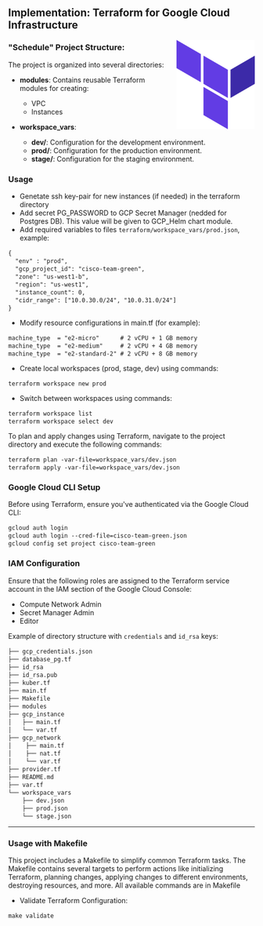 ## Implementation: Terraform for Google Cloud Infrastructure

<img src="../screenshots/tf-logo.png" alt="Terraform Logo" width="160" style="float: right; margin-left: 20px;"/>

### "Schedule" Project Structure:

The project is organized into several directories:

- **modules**: Contains reusable Terraform modules for creating:
  - VPC
  - Instances

- **workspace_vars**:
  - **dev/**: Configuration for the development environment.
  - **prod/**: Configuration for the production environment.
  - **stage/**: Configuration for the staging environment.

### Usage
- Genetate ssh key-pair for new instances (if needed) in the terraform directory  
- Add secret PG_PASSWORD to GCP Secret Manager (nedded for Postgres DB). This value will be given to GCP_Helm chart module.
- Add required variables to files `terraform/workspace_vars/prod.json`, example:
```text
{
  "env" : "prod",
  "gcp_project_id": "cisco-team-green",
  "zone": "us-west1-b",
  "region": "us-west1",
  "instance_count": 0,
  "cidr_range": ["10.0.30.0/24", "10.0.31.0/24"]
}
```
- Modify resource configurations in main.tf (for example):
```text
machine_type  = "e2-micro"      # 2 vCPU + 1 GB memory
machine_type  = "e2-medium"     # 2 vCPU + 4 GB memory
machine_type  = "e2-standard-2" # 2 vCPU + 8 GB memory
```

- Create local workspaces (prod, stage, dev) using commands:
```shell
terraform workspace new prod
```
- Switch between workspaces using commands:
```shell
terraform workspace list
terraform workspace select dev
```

To plan and apply changes using Terraform, navigate to the project directory and execute the following commands:

```shell
terraform plan -var-file=workspace_vars/dev.json
terraform apply -var-file=workspace_vars/dev.json
```

### Google Cloud CLI Setup

Before using Terraform, ensure you've authenticated via the Google Cloud CLI:

```shell
gcloud auth login
gcloud auth login --cred-file=cisco-team-green.json
gcloud config set project cisco-team-green
```

### IAM Configuration

Ensure that the following roles are assigned to the Terraform service account in the IAM section of the Google Cloud Console:

- Compute Network Admin
- Secret Manager Admin
- Editor


Example of directory structure with `credentials` and `id_rsa` keys:
```text
├── gcp_credentials.json
├── database_pg.tf
├── id_rsa
├── id_rsa.pub
├── kuber.tf
├── main.tf
├── Makefile
├── modules
├── gcp_instance
│   ├── main.tf
│   └── var.tf
├── gcp_network
│    ├── main.tf
│    ├── nat.tf
│    └── var.tf
├── provider.tf
├── README.md
├── var.tf
└── workspace_vars
    ├── dev.json
    ├── prod.json
    └── stage.json

```

-------------------------------------------------
### Usage with Makefile
This project includes a Makefile to simplify common Terraform tasks. The Makefile contains several targets to perform actions like initializing Terraform, planning changes, applying changes to different environments, destroying resources, and more. All available commands are in Makefile 


- Validate Terraform Configuration:
```shell
make validate
```